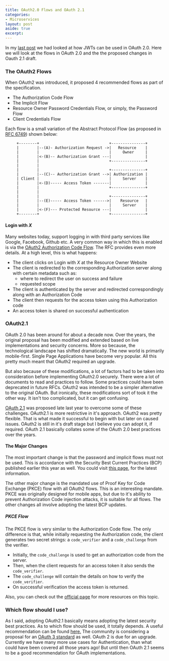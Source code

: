 ```yaml
---
title: OAuth2.0 Flows and OAuth 2.1
categories:
- Microservices
layout: post
aside: true
excerpt: 
---
```

In my [last post](/jwt-intro) we had looked at how JWTs can be used in OAuth 2.0. Here we will look at the flows in OAuth 2.0 and the the proposed changes in Oauth 2.1 draft.

### The OAuth2 Flows
When OAuth2 was introduced, it proposed 4 recommended flows as part of the specification.
* The Authorization Code Flow
* The Implicit Flow
* Resource Owner Password Credentials Flow, or simply, the Password Flow
* Client Credentials Flow

Each flow is a small variation of the Abstract Protocol Flow (as proposed in [RFC 6749](https://tools.ietf.org/html/rfc6749#section-1.2)) shown below:

```
     +--------+                               +---------------+
     |        |--(A)- Authorization Request ->|   Resource    |
     |        |                               |     Owner     |
     |        |<-(B)-- Authorization Grant ---|               |
     |        |                               +---------------+
     |        |
     |        |                               +---------------+
     |        |--(C)-- Authorization Grant -->| Authorization |
     | Client |                               |     Server    |
     |        |<-(D)----- Access Token -------|               |
     |        |                               +---------------+
     |        |
     |        |                               +---------------+
     |        |--(E)----- Access Token ------>|    Resource   |
     |        |                               |     Server    |
     |        |<-(F)--- Protected Resource ---|               |
     +--------+                               +---------------+
```

#### Login with _X_
Many websites today, support logging in with third party services like Google, Facebook, Github etc. A very common way in which this is enabled is via the [OAuth2 Authorization Code Flow](https://tools.ietf.org/html/rfc6749#section-4.1). 
The RFC provides even more details. At a high level, this is what happens:
* The client clicks on Login with _X_ at the Resource Owner Website
* The client is redirected to the corresponding Authorization server along with certain metadata such as:
  - where to redirect the user on success and failure
  - requested scope
* The client is authenticated by the server and redirected correspondingly along with an Authorization Code
* The client then requests for the access token using this Authorization code
* An access token is shared on successful authentication


### OAuth2.1
OAuth 2.0 has been around for about a decade now. Over the years, the original proposal has been modified and extended based on live implementations and security concerns. More so because, the technological landscape has shifted dramatically. The new world is primarily mobile-first. Single Page Applications have become very popular. All this pretty much meant that OAuth2 required an upgrade. 

But also because of these modifications, a lot of factors had to be taken into consideration before implementing OAuth2.0 securely. There were a lot of documents to read and practices to follow. Some practices could have been deprecated in future RFCs. OAuth2 was intended to be a simpler alternative to the original OAuth. But ironically, these modifications sort of took it the other way. It isn't too complicated, but it can get confusing.

[OAuth 2.1](https://oauth.net/2.1/) was proposed late last year to overcome some of these challenges. OAuth2.1 is more restrictive in it's approach. OAuth2 was pretty flexible. That is what made it successful to begin with but later on caused issues. OAuth2 is still in it's draft stage but I believe you can adopt it, if required. OAuth 2.1 basically collates some of the OAuth 2.0 best practices over the years.

#### The Major Changes
The most important change is that the password and implicit flows must not be used. This is accordance with the Security Best Current Practices (BCP) published earlier this year as well. You could visit [this page](https://oauth.net/2/oauth-best-practice/), for the latest information.

The other major change is the mandated use of Proof Key for Code Exchange (PKCE) flow with all OAuth2 flows. This is an interesting mandate. PKCE was originally designed for mobile apps, but due to it's ability to prevent Authorization Code injection attacks, it is suitable for all flows. The other changes all involve adopting the latest BCP updates. 

##### PKCE Flow
The PKCE flow is very similar to the Authorization Code flow. The only difference is that, while initially requesting the Authorization code, the client generates two secret strings: a `code_verifier` and a `code_challenge` from the verifier. 

* Initially, the `code_challenge` is used to get an authorization code from the server.
* Then, when the client requests for an access token it also sends the  `code_verifier`. 
* The `code_challenge` will contain the details on how to verify the `code_verifier`.
* On successful verification the access token is returned.

Also, you can check out the [official page](https://oauth.net/2/pkce/) for more resources on this topic.

### Which flow should I use?
As I said, adopting OAuth2.1 basically means adopting the latest security best practices. As to which flow should be used, it totally depends. A useful recommendation can be found [here.](https://auth0.com/docs/authorization/which-oauth-2-0-flow-should-i-use) The community is considering a proposal for an [OAuth 3 standard](https://oauth.net/3/) as well. OAuth 2 is due for an upgrade. Currently we have many more use cases for Authentication, than what could have been covered all those years ago! But until then OAuth 2.1 seems to be a good recommendation for OAuth implementations.